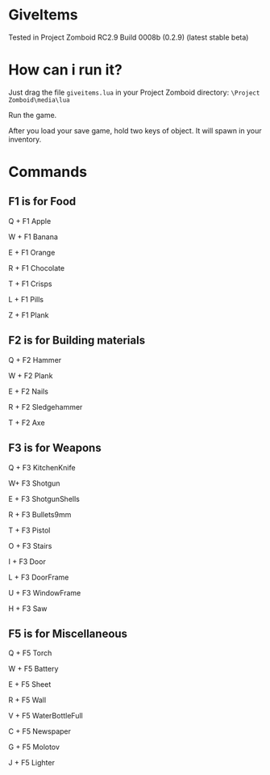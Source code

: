 GiveItems
=========
Tested in Project Zomboid RC2.9 Build 0008b (0.2.9) (latest stable beta)

How can i run it?
====================

Just drag the file <code>giveitems.lua</code> in your Project Zomboid directory: <code>\Project Zomboid\media\lua</code>

Run the game.

After you load your save game, hold two keys of object. It will spawn in your inventory.

Commands
========


 F1 is for Food
----------------


Q + F1 Apple

W + F1 Banana

E + F1 Orange

R + F1 Chocolate

T + F1 Crisps

L + F1 Pills

Z + F1 Plank



F2 is for Building materials
----------------------------

Q + F2 Hammer

W + F2 Plank

E + F2 Nails

R + F2 Sledgehammer

T + F2 Axe




F3 is for Weapons 
-----------------

Q + F3 KitchenKnife

W+ F3 Shotgun

E + F3 ShotgunShells

R + F3 Bullets9mm

T + F3 Pistol

O + F3 Stairs

I + F3 Door

L + F3 DoorFrame

U + F3 WindowFrame

H + F3 Saw




F5 is for Miscellaneous
-----------------------

Q + F5 Torch

W + F5 Battery

E + F5 Sheet

R + F5 Wall

V + F5 WaterBottleFull

C + F5 Newspaper

G + F5 Molotov

J + F5 Lighter
